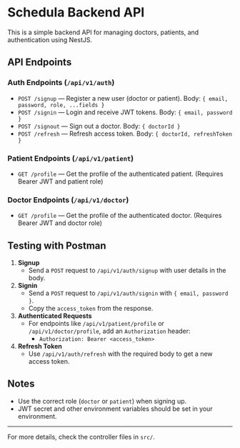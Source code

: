 # Schedula Backend API

This is a simple backend API for managing doctors, patients, and authentication using NestJS.

## API Endpoints

### Auth Endpoints (`/api/v1/auth`)
- `POST /signup` — Register a new user (doctor or patient). Body: `{ email, password, role, ...fields }`
- `POST /signin` — Login and receive JWT tokens. Body: `{ email, password }`
- `POST /signout` — Sign out a doctor. Body: `{ doctorId }`
- `POST /refresh` — Refresh access token. Body: `{ doctorId, refreshToken }`

### Patient Endpoints (`/api/v1/patient`)
- `GET /profile` — Get the profile of the authenticated patient. (Requires Bearer JWT and patient role)

### Doctor Endpoints (`/api/v1/doctor`)
- `GET /profile` — Get the profile of the authenticated doctor. (Requires Bearer JWT and doctor role)

## Testing with Postman

1. **Signup**
   - Send a `POST` request to `/api/v1/auth/signup` with user details in the body.
2. **Signin**
   - Send a `POST` request to `/api/v1/auth/signin` with `{ email, password }`.
   - Copy the `access_token` from the response.
3. **Authenticated Requests**
   - For endpoints like `/api/v1/patient/profile` or `/api/v1/doctor/profile`, add an `Authorization` header:
     - `Authorization: Bearer <access_token>`
4. **Refresh Token**
   - Use `/api/v1/auth/refresh` with the required body to get a new access token.

## Notes
- Use the correct role (`doctor` or `patient`) when signing up.
- JWT secret and other environment variables should be set in your environment.

---
For more details, check the controller files in `src/`. 
